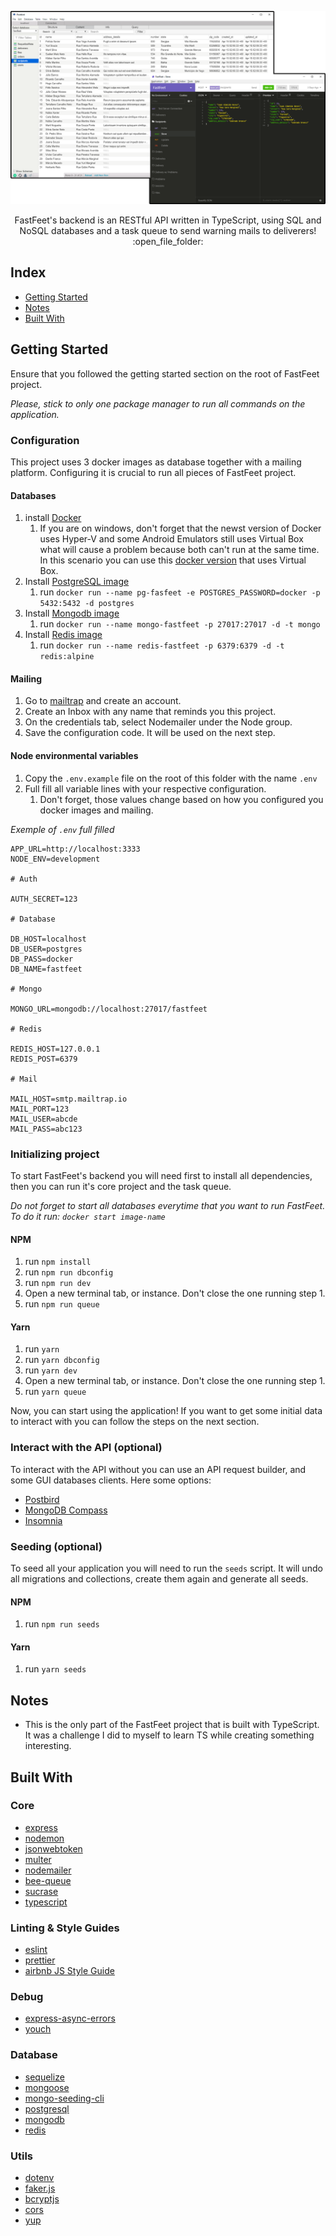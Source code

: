 <p align="center">
  <img src="../.github/backend.png" />
</p>

<p align="center">
  FastFeet's backend is an RESTful API written in TypeScript, using SQL and NoSQL databases and a task queue to send warning mails to deliverers! :open_file_folder:
</p>

## Index
- [Getting Started][100]
- [Notes][101]
- [Built With][102]

[100]: #getting-started
[101]: #notes
[102]: #built-with

## Getting Started
Ensure that you followed the getting started section on the root of FastFeet project.

*Please, stick to only one package manager to run all commands on the application.*

### Configuration
This project uses 3 docker images as database together with a mailing platform. Configuring it is crucial to run all pieces of FastFeet project.

#### Databases
1. install [Docker][200]
   1. If you are on windows, don't forget that the newst version of Docker uses Hyper-V and some Android Emulators still uses Virtual Box what will cause a problem because both can't run at the same time. In this scenario you can use this [docker version][201] that uses Virtual Box.
2. Install [PostgreSQL image][202]
   1. run `docker run --name pg-fasfeet -e POSTGRES_PASSWORD=docker -p 5432:5432 -d postgres`
3. Install [Mongodb image][203]
   1. run `docker run --name mongo-fastfeet -p 27017:27017 -d -t mongo`
4. Install [Redis image][204]
   1. run `docker run --name redis-fastfeet -p 6379:6379 -d -t redis:alpine`

[200]: https://www.docker.com/
[201]: https://docs.docker.com/toolbox/toolbox_install_windows/
[202]: https://hub.docker.com/_/postgres
[203]: https://hub.docker.com/_/mongo
[204]: https://hub.docker.com/_/redis/

#### Mailing
1. Go to [mailtrap][205] and create an account.
2. Create an Inbox with any name that reminds you this project.
3. On the credentials tab, select Nodemailer under the Node group.
4. Save the configuration code. It will be used on the next step.

[205]: https://mailtrap.io/

#### Node environmental variables
1. Copy the `.env.example` file on the root of this folder with the name `.env`
2. Full fill all variable lines with your respective configuration.
   1. Don't forget, those values change based on how you configured you docker images and mailing.

*Exemple of `.env` full filled*
```
APP_URL=http://localhost:3333
NODE_ENV=development

# Auth

AUTH_SECRET=123

# Database

DB_HOST=localhost
DB_USER=postgres
DB_PASS=docker
DB_NAME=fastfeet

# Mongo

MONGO_URL=mongodb://localhost:27017/fastfeet

# Redis

REDIS_HOST=127.0.0.1
REDIS_POST=6379

# Mail

MAIL_HOST=smtp.mailtrap.io
MAIL_PORT=123
MAIL_USER=abcde
MAIL_PASS=abc123
```

### Initializing project
To start FastFeet's backend you will need first to install all dependencies, then you can run it's core project and the task queue.

*Do not forget to start all databases everytime that you want to run FastFeet. To do it run: `docker start image-name`*

#### NPM
1. run `npm install`
2. run `npm run dbconfig`
3. run `npm run dev`
4. Open a new terminal tab, or instance. Don't close the one running step 1.
5. run `npm run queue`

#### Yarn
1. run `yarn`
2. run `yarn dbconfig`
3. run `yarn dev`
4. Open a new terminal tab, or instance. Don't close the one running step 1.
5. run `yarn queue`

Now, you can start using the application! If you want to get some initial data to interact with you can follow the steps on the next section.

### Interact with the API (optional)
To interact with the API without you can use an API request builder, and some GUI databases clients. Here some options:

- [Postbird][206]
- [MongoDB Compass][207]
- [Insomnia][208]

[206]: https://www.electronjs.org/apps/postbird
[207]: https://www.mongodb.com/products/compass
[208]: https://insomnia.rest/

### Seeding (optional)
To seed all your application you will need to run the `seeds` script. It will undo all migrations and collections, create them again and generate all seeds.

#### NPM
1. run `npm run seeds`

#### Yarn
1. run `yarn seeds`

## Notes
- This is the only part of the FastFeet project that is built with TypeScript. It was a challenge I did to myself to learn TS while creating something interesting.

## Built With

### Core
- [express][400]
- [nodemon][401]
- [jsonwebtoken][402]
- [multer][403]
- [nodemailer][404]
- [bee-queue][405]
- [sucrase][406]
- [typescript][407]

[400]: https://expressjs.com/
[401]: https://nodemon.io/
[402]: https://github.com/auth0/node-jsonwebtoken
[403]: https://github.com/expressjs/multer
[404]: https://nodemailer.com/about/
[405]: https://github.com/bee-queue/bee-queue
[406]: https://github.com/alangpierce/sucrase
[407]: https://www.typescriptlang.org/

### Linting & Style Guides
- [eslint][408]
- [prettier][409]
- [airbnb JS Style Guide][410]

[408]: https://eslint.org/
[409]: https://prettier.io/
[410]: https://github.com/airbnb/javascript

### Debug
- [express-async-errors][411]
- [youch][412]

[411]: https://github.com/davidbanham/express-async-errors
[412]: https://github.com/poppinss/youch

### Database
- [sequelize][413]
- [mongoose][414]
- [mongo-seeding-cli][415]
- [postgresql][416]
- [mongodb][417]
- [redis][418]

[413]: https://sequelize.org/
[414]: https://mongoosejs.com/
[415]: https://github.com/pkosiec/mongo-seeding/tree/master/cli
[416]: https://www.postgresql.org/
[417]: https://www.mongodb.com/
[418]: https://redis.io/

### Utils
- [dotenv][419]
- [faker.js][420]
- [bcryptjs][421]
- [cors][422]
- [yup][423]

[419]: https://github.com/motdotla/dotenv
[420]: https://github.com/marak/Faker.js/
[421]: https://github.com/dcodeIO/bcrypt.js
[422]: https://github.com/expressjs/cors
[423]: https://github.com/jquense/yup

